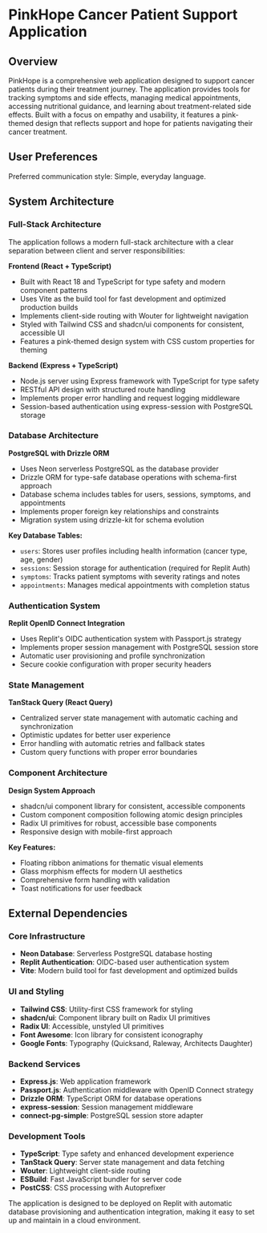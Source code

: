 # PinkHope Cancer Patient Support Application

## Overview

PinkHope is a comprehensive web application designed to support cancer patients during their treatment journey. The application provides tools for tracking symptoms and side effects, managing medical appointments, accessing nutritional guidance, and learning about treatment-related side effects. Built with a focus on empathy and usability, it features a pink-themed design that reflects support and hope for patients navigating their cancer treatment.

## User Preferences

Preferred communication style: Simple, everyday language.

## System Architecture

### Full-Stack Architecture
The application follows a modern full-stack architecture with a clear separation between client and server responsibilities:

**Frontend (React + TypeScript)**
- Built with React 18 and TypeScript for type safety and modern component patterns
- Uses Vite as the build tool for fast development and optimized production builds
- Implements client-side routing with Wouter for lightweight navigation
- Styled with Tailwind CSS and shadcn/ui components for consistent, accessible UI
- Features a pink-themed design system with CSS custom properties for theming

**Backend (Express + TypeScript)**
- Node.js server using Express framework with TypeScript for type safety
- RESTful API design with structured route handling
- Implements proper error handling and request logging middleware
- Session-based authentication using express-session with PostgreSQL storage

### Database Architecture
**PostgreSQL with Drizzle ORM**
- Uses Neon serverless PostgreSQL as the database provider
- Drizzle ORM for type-safe database operations with schema-first approach
- Database schema includes tables for users, sessions, symptoms, and appointments
- Implements proper foreign key relationships and constraints
- Migration system using drizzle-kit for schema evolution

**Key Database Tables:**
- `users`: Stores user profiles including health information (cancer type, age, gender)
- `sessions`: Session storage for authentication (required for Replit Auth)
- `symptoms`: Tracks patient symptoms with severity ratings and notes
- `appointments`: Manages medical appointments with completion status

### Authentication System
**Replit OpenID Connect Integration**
- Uses Replit's OIDC authentication system with Passport.js strategy
- Implements proper session management with PostgreSQL session store
- Automatic user provisioning and profile synchronization
- Secure cookie configuration with proper security headers

### State Management
**TanStack Query (React Query)**
- Centralized server state management with automatic caching and synchronization
- Optimistic updates for better user experience
- Error handling with automatic retries and fallback states
- Custom query functions with proper error boundaries

### Component Architecture
**Design System Approach**
- shadcn/ui component library for consistent, accessible components
- Custom component composition following atomic design principles
- Radix UI primitives for robust, accessible base components
- Responsive design with mobile-first approach

**Key Features:**
- Floating ribbon animations for thematic visual elements
- Glass morphism effects for modern UI aesthetics
- Comprehensive form handling with validation
- Toast notifications for user feedback

## External Dependencies

### Core Infrastructure
- **Neon Database**: Serverless PostgreSQL database hosting
- **Replit Authentication**: OIDC-based user authentication system
- **Vite**: Modern build tool for fast development and optimized builds

### UI and Styling
- **Tailwind CSS**: Utility-first CSS framework for styling
- **shadcn/ui**: Component library built on Radix UI primitives
- **Radix UI**: Accessible, unstyled UI primitives
- **Font Awesome**: Icon library for consistent iconography
- **Google Fonts**: Typography (Quicksand, Raleway, Architects Daughter)

### Backend Services
- **Express.js**: Web application framework
- **Passport.js**: Authentication middleware with OpenID Connect strategy
- **Drizzle ORM**: TypeScript ORM for database operations
- **express-session**: Session management middleware
- **connect-pg-simple**: PostgreSQL session store adapter

### Development Tools
- **TypeScript**: Type safety and enhanced development experience
- **TanStack Query**: Server state management and data fetching
- **Wouter**: Lightweight client-side routing
- **ESBuild**: Fast JavaScript bundler for server code
- **PostCSS**: CSS processing with Autoprefixer

The application is designed to be deployed on Replit with automatic database provisioning and authentication integration, making it easy to set up and maintain in a cloud environment.